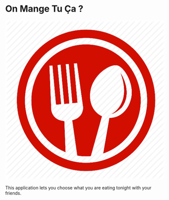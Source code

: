 # On Mange Tu Ça ?

<img src="https://github.com/olgam4/onmangetuca/blob/main/assets/logo.png?raw=true" />

This application lets you choose what you are eating tonight with your friends.
